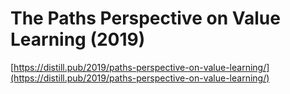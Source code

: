 # The Paths Perspective on Value Learning (2019)

[https://distill.pub/2019/paths-perspective-on-value-learning/](https://distill.pub/2019/paths-perspective-on-value-learning/)